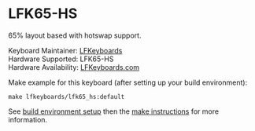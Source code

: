LFK65-HS
===

65% layout based with hotswap support.

Keyboard Maintainer: [LFKeyboards](https://github.com/lfkeyboards)  
Hardware Supported: LFK65-HS  
Hardware Availability: [LFKeyboards.com](https://www.lfkeyboards.com/)

Make example for this keyboard (after setting up your build environment):

    make lfkeyboards/lfk65_hs:default

See [build environment setup](https://docs.qmk.fm/build_environment_setup.html) then the [make instructions](https://docs.qmk.fm/make_instructions.html) for more information.
